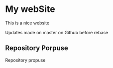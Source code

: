 # My webSite 
This is a nice website

Updates made on master on Github before rebase

## Repository Porpuse

Repository propuse